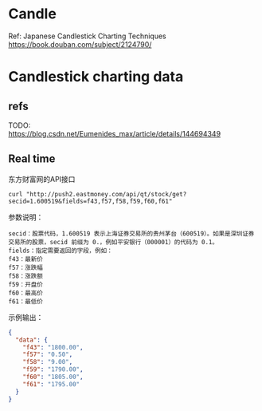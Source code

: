 # Candle

Ref: Japanese Candlestick Charting Techniques https://book.douban.com/subject/2124790/


# Candlestick charting data

## refs
TODO:  
https://blog.csdn.net/Eumenides_max/article/details/144694349

## Real time

东方财富网的API接口  
```shell
curl "http://push2.eastmoney.com/api/qt/stock/get?secid=1.600519&fields=f43,f57,f58,f59,f60,f61"
```

参数说明：
```shell
secid：股票代码，1.600519 表示上海证券交易所的贵州茅台（600519）。如果是深圳证券交易所的股票，secid 前缀为 0.，例如平安银行（000001）的代码为 0.1。
fields：指定需要返回的字段，例如：
f43：最新价
f57：涨跌幅
f58：涨跌额
f59：开盘价
f60：最高价
f61：最低价
```
示例输出：
```json
{
  "data": {
    "f43": "1800.00",
    "f57": "0.50",
    "f58": "9.00",
    "f59": "1790.00",
    "f60": "1805.00",
    "f61": "1795.00"
  }
}
```
